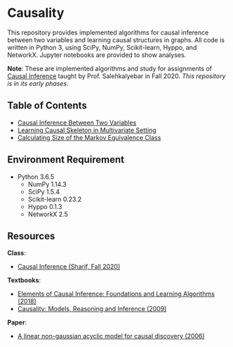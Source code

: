 # Causality
This repository provides implemented algorithms for causal inference between two variables and learning causal structures in graphs. All code is written in Python 3, using SciPy, NumPy, Scikit-learn, Hyppo, and NetworkX. Jupyter notebooks are provided to show analyses.

**Note**: These are implemented algorithms and study for assignments of [Causal Inference](http://sina.sharif.ir/~saleh/CI.pdf) taught by Prof. Salehkalyebar in Fall 2020. *This repository is in its early phases*.

## Table of Contents
- [Causal Inference Between Two Variables](Causal%20Inference%20Between%20Two%20Variables.ipynb)
- [Learning Causal Skeleton in Multivariate Setting](Learning%20Causal%20Skeleton%20in%20Multivariate%20Setting.ipynb)
- [Calculating Size of the Markov Equivalence Class](MEC%20Size%20Calculator.py)

## Environment Requirement
* Python 3.6.5
    * NumPy 1.14.3
    * SciPy 1.5.4
    * Scikit-learn 0.23.2
    * Hyppo 0.1.3
    * NetworkX 2.5
    
## Resources
**Class**:
- [Causal Inference (Sharif, Fall 2020)](http://sina.sharif.ir/~saleh/CI.pdf)

**Textbooks**:
- [Elements of Causal Inference: Foundations and Learning Algorithms (2018)](https://mitpress.mit.edu/books/elements-causal-inference)
- [Causality: Models, Reasoning and Inference (2009)](http://bayes.cs.ucla.edu/BOOK-2K)

**Paper**:
- [A linear non-gaussian acyclic model for causal discovery (2006)](http://www.jmlr.org/papers/volume7/shimizu06a/shimizu06a.pdf)

